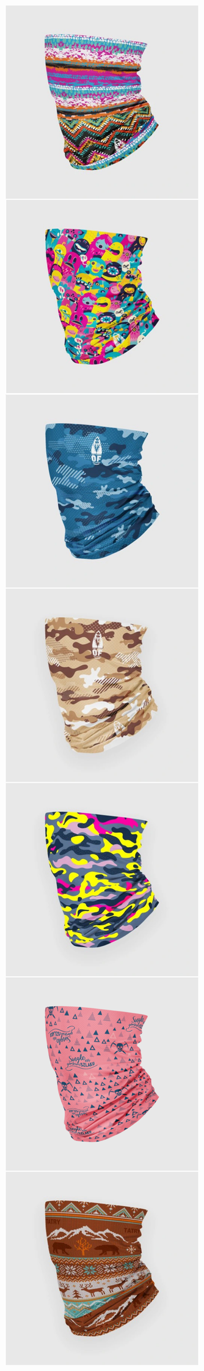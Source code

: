 
![](Images/aztec_print.jpg)
![](Images/monsters.jpg)
![](Images/moro_blue.jpg)
![](Images/moro_khaki.jpg)
![](Images/moro_neon.jpg)
![](Images/pink_single.jpg)
![](Images/tatras.jpg)

